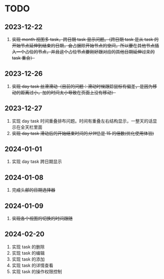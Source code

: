 # TODO

## 2023-12-22

1. ~~实现 month 视图多 task，跨日期 task 显示问题。（跨日期 task 是从 task 的开始节点延伸到结束的日期，会占据除开始节点的空间，所以要在其他节点插入一个占位的节点，并且这个占位节点要刚好跟对应的其他日期延伸过来的 task 重合）~~

## 2023-12-26

1. ~~实现 day task 丝滑滑动（目前的问题：滑动时候跟踪鼠标有偏差，是因为移动的距离过小，加的时间太小导致在页面上没有移动）~~

## 2023-12-27

1. 实现 day task 时间重叠排布问题。时间有重叠左右结构显示，一整天的话显示在全天栏里面
2. ~~实现 day task 滑动后的开始结束时间的*分钟*总是 15 的倍数(优化使用体验)~~

## 2024-01-01

1. 实现 day task 跨日期显示

## 2024-01-08

1. ~~完成头部的日期选择器~~

## 2024-01-09

1. ~~实现各个视图的切换的时间跟随~~

## 2024-02-20

1. 实现 task 的删除
2. 实现 task 的编辑
3. 实现 task 的添加
4. 实现 task 的详情查看
5. 实现 task 的操作权限控制
